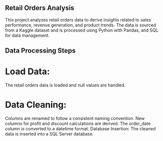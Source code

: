 ## Retail Orders Analysis

This project analyzes retail orders data to derive insights related to sales performance, revenue generation, and product trends. The data is sourced from a Kaggle dataset and is processed using Python with Pandas, and SQL for data management.

## Data Processing Steps
# Load Data: 
The retail orders data is loaded and null values are handled.

# Data Cleaning:

Columns are renamed to follow a consistent naming convention.
New columns for profit and discount calculations are derived.
The order_date column is converted to a datetime format.
Database Insertion: The cleaned data is inserted into a SQL Server database.